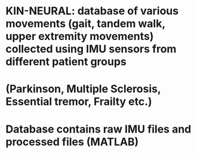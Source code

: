 # KIN-NEURAL: database of various movements (gait, tandem walk, upper extremity movements) collected using IMU sensors from different patient groups 
# (Parkinson, Multiple Sclerosis, Essential tremor, Frailty etc.)
# Database contains raw IMU files and processed files (MATLAB)

